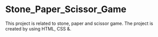 # Stone_Paper_Scissor_Game
This project is related to stone, paper and scissor game.
The project is created by using HTML, CSS &.
